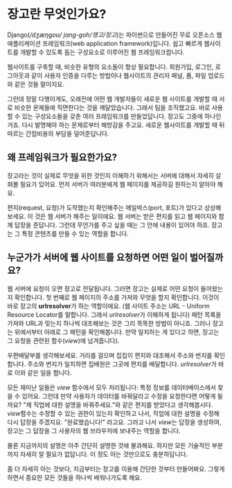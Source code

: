 # 장고란 무엇인가요?

Django(*/dʒæŋɡoʊ/ jang-goh/쟁고/장고*)는 파이썬으로 만들어진 무료 오픈소스 웹 애플리케이션 프레임워크(web application framework)입니다. 쉽고 빠르게 웹사이트를 개발할 수 있도록 돕는 구성요소로 이루어진 웹 프레임워크랍니다.

웹사이트를 구축할 때, 비슷한 유형의 요소들이 항상 필요합니다. 회원가입, 로그인, 로그아웃과 같이 사용자 인증을 다루는 방법이나 웹사이트의 관리자 패널, 폼, 파일 업로드와 같은 것들 말이지요.

그런데 정말 다행이게도, 오래전에 어떤 웹 개발자들이 새로운 웹 사이트를 개발할 때 서로 비슷한 문제들에 직면한다는 것을 깨달았습니다. 그래서 팀을 조직했고요. 바로 사용할 수 있는 구성요소들을 갖춘 여러 프레임워크를 만들었답니다. 장고도 그중에 하나인 거죠. 다시 발명해야 하는 문제로부터 해방감을 주고요. 새로운 웹사이트를 개발할 때 뒤따르는 간접비용의 부담을 덜어준답니다.

## 왜 프레임워크가 필요한가요?

장고라는 것이 실제로 무엇을 위한 것인지 이해하기 위해서는 서버에 대해서 자세히 살펴볼 필요가 있어요. 먼저 서버가 여러분에게 웹 페이지를 제공하길 원하는지 알아야 해요.

편지(request, 요청)가 도착했는지 확인해주는 메일박스(port, 포트)가 있다고 상상해보세요. 이 것은 웹 서버가 해주는 일이에요. 웹 서버는 받은 편지를 읽고 웹 페이지와 함께 답장을 준답니다. 그런데 무언가를 주고 싶을 때는 그 안에 내용이 있어야 하죠. 장고는 그 특정 콘텐츠를 만들 수 있는 역할을 합니다.

## 누군가가 서버에 웹 사이트를 요청하면 어떤 일이 벌어질까요?

웹 서버에 요청이 오면 장고로 전달됩니다. 그러면 장고는 실제로 어떤 요청이 들어왔는지 확인합니다. 첫 번째로 웹 페이지의 주소를 가져와 무엇을 할지 확인합니다. 이것이 바로 장고의 **urlresolver**가 하는 역할이에요. (웹 사이트 주소는 URL - Uniform Resource Locator를 말합니다. 그래서 *urlresolver*가 이해하게 됩니다) 패턴 목록을 가져와 URL과 맞는지 하나씩 대조해보는 것은 그리 똑똑한 방법이 아니죠. 그러나 장고는 위에서부터 아래로 그 패턴을 확인해봅니다. 만약 일치하는 게 있다고 하면, 장고는 그 요청을 관련된 함수(*view*)에 넘겨줍니다).

우편배달부를 생각해보세요. 거리를 걸으며 집집이 편지와 대조해서 주소와 번지를 확인합니다. 주소와 번지가 일치하면 집배원은 그곳에 편지를 배달합니다. *urlresolver*가 바로 이와 같은 일을 합니다.

모든 재미난 일들은 *view* 함수에서 모두 처리됩니다: 특정 정보를 데이터베이스에서 찾을 수 있어요. 그런데 만약 사용자가 데이터를 바꿔달라고 수정을 요청한다면 어떻게 될까요? "제 직업에 대한 설명을 바꿔주세요."와 같은 편지를 받았다고 생각해봅시다. *view*함수는 수정할 수 있는 권한이 있는지 확인하고 나서, 직업에 대한 설명을 수정해 다시 답장을 주겠지요. "완료했습니다!" 라고요. 그러고 나서 *view*는 답장을 생성하여, 장고는 그 답장을 그 사용자의 웹 브라우저에 보내주는 역할을 합니다.

물론 지금까지의 설명은 아주 간단히 설명한 것에 불과해요. 하지만 모든 기술적인 부분까지 자세히 알 필요가 없답니다. 이 정도 아는 것만으로도 충분하답니다.

좀 더 자세히 아는 것보다, 지금부터는 장고를 이용해 간단한 것부터 만들어봐요. 그렇게 하면서 중요한 모든 것들을 하나씩 배워나가도록 해요.
